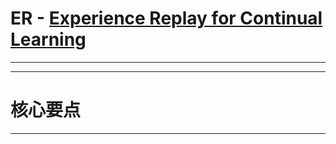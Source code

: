 # ER - [Experience Replay for Continual Learning](https://arxiv.org/abs/1811.11682)

---



----

# 核心要点

----
